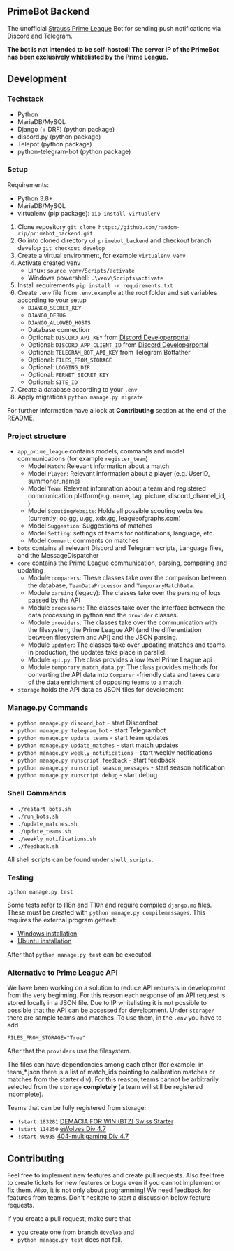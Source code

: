 ## PrimeBot Backend

The unofficial [Strauss Prime League](https://www.primeleague.gg/) Bot for sending push notifications via Discord and
Telegram.

**The bot is not intended to be self-hosted! The server IP of the PrimeBot has been exclusively whitelisted by the Prime
League.**

## Development

### Techstack

- Python
- MariaDB/MySQL
- Django (+ DRF) (python package)
- discord.py (python package)
- Telepot (python package)
- python-telegram-bot (python package)

### Setup

Requirements:

- Python 3.8+
- MariaDB/MySQL
- virtualenv (pip package):  `pip install virtualenv`


1. Clone repository `git clone https://github.com/random-rip/primebot_backend.git`
2. Go into cloned directory `cd primebot_backend` and checkout branch develop ``git checkout develop``
3. Create a virtual environment, for example `virtualenv venv`
4. Activate created venv
    - Linux: `source venv/Scripts/activate`
    - Windows powershell: `.\venv\Scripts\activate`
5. Install requirements `pip install -r requirements.txt`
6. Create `.env` file from `.env.example` at the root folder and set variables according to your setup
    - ``DJANGO_SECRET_KEY``
    - ``DJANGO_DEBUG``
    - ``DJANGO_ALLOWED_HOSTS``
    - Database connection
    - Optional: ``DISCORD_API_KEY`` from [Discord Developerportal](https://discord.com/developers/applications)
    - Optional: ``DISCORD_APP_CLIENT_ID`` from [Discord Developerportal](https://discord.com/developers/applications)
    - Optional: ``TELEGRAM_BOT_API_KEY`` from Telegram Botfather
    - Optional: ``FILES_FROM_STORAGE``
    - Optional: ``LOGGING_DIR``
    - Optional: ``FERNET_SECRET_KEY``
    - Optional: ``SITE_ID``
7. Create a database according to your ``.env``
8. Apply migrations `python manage.py migrate`

For further information have a look at **Contributing** section at the end of the README.

### Project structure

- ``app_prime_league`` contains models, commands and model communications (for example `register_team`)
    - Model ``Match``: Relevant information about a match
    - Model ``Player``: Relevant information about a player (e.g. UserID, summoner_name)
    - Model ``Team``: Relevant information about a team and registered communication platform(e.g. name, tag, picture,
      discord_channel_id, )
    - Model ``ScoutingWebsite``: Holds all possible scouting websites (currently: op.gg, u.gg, xdx.gg,
      leagueofgraphs.com)
    - Model ``Suggestion``: Suggestions of matches
    - Model ``Setting``: settings of teams for notifications, language, etc.
    - Model ``Comment``: comments on matches
- ``bots`` contains all relevant Discord and Telegram scripts, Language files, and the MessageDispatcher
- ``core`` contains the Prime League communication, parsing, comparing and updating
    - Module ``comparers``: These classes take over the comparison between the database, `TeamDataProcessor`
      and `TemporaryMatchData`.
    - Module ``parsing`` (legacy): The classes take over the parsing of logs passed by the API
    - Module ``processors``: The classes take over the interface between the data processing in python and
      the `provider` classes.
    - Module `providers`: The classes take over the communication with the filesystem, the Prime League API (and the
      differentiation between filesystem and API) and the JSON parsing.
    - Module `updater`: The classes take over updating matches and teams. In production, the updates take place in
      parallel.
    - Module `api.py`: The class provides a low level Prime League api
    - Module `temporary_match_data.py`: The class provides methods for converting the API data into ``Comparer``
      -friendly data and takes care of the data enrichment of opposing teams to a match
- ``storage`` holds the API data as JSON files for development

### Manage.py Commands

- `python manage.py discord_bot` - start Discordbot
- `python manage.py telegram_bot` - start Telegrambot
- `python manage.py update_teams` - start team updates
- `python manage.py update_matches` - start match updates
- `python manage.py weekly_notifications` - start weekly notifications
- `python manage.py runscript feedback` - start feedback
- `python manage.py runscript season_messages` - start season notification
- `python manage.py runscript debug` - start debug

### Shell Commands

- `./restart_bots.sh`
- `./run_bots.sh`
- `./update_matches.sh`
- `./update_teams.sh`
- `./weekly_notifications.sh`
- `./feedback.sh`

All shell scripts can be found under `shell_scripts`.

### Testing

```
python manage.py test
```

Some tests refer to I18n and T10n and require compiled ``django.mo`` files. These must be created
with ``python manage.py compilemessages``. This requires the external program gettext:

- [Windows installation](https://www.gnu.org/software/gettext/)
- [Ubuntu installation](https://installati.one/ubuntu/20.04/gettext/)

After that ``python manage.py test`` can be executed.

### Alternative to Prime League API

We have been working on a solution to reduce API requests in development from the very beginning. For this reason each
response of an API request is stored locally in a JSON file. Due to IP whitelisting it is not possible to possible that
the API can be accessed for development. Under ``storage/`` there are sample teams and matches. To use them, in
the `.env` you have to add

```
FILES_FROM_STORAGE="True"
```

After that the ``providers`` use the filesystem.

The files can have dependencies among each other (for example: in team_*.json there is a list of match_ids pointing to
calibration matches or matches from the starter div). For this reason, teams cannot be arbitrarily selected from
the ``storage`` **completely** (a team will still be registered incomplete).

Teams that can be fully registered from storage:

- ``!start 183281`` [DEMACIA FOR WIN (BTZ) Swiss Starter](https://www.primeleague.gg/leagues/teams/183281-demacia-for-win)
- ``!start 114250`` [eWolves Div 4.7](https://www.primeleague.gg/leagues/teams/114250)
- ``!start 90935`` [404-multigaming Div 4.7](https://www.primeleague.gg/leagues/teams/90935)

## Contributing

Feel free to implement new features and create pull requests. Also feel free to create tickets for new features or bugs
even if you cannot implement or fix them. Also, it is not only about programming! We need feedback for features from
teams. Don't hesitate to start a discussion below feature requests.

If you create a pull request, make sure that

- you create one from branch ``develop`` and
- ``python manage.py test`` does not fail.

